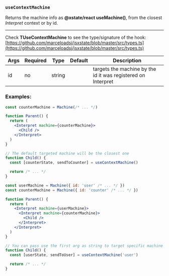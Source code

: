 ### `useContextMachine`

Returns the machine info as **@xstate/react useMachine()**, from the closest _Interpret_ context or by id.

---

Check **TUseContextMachine** to see the type/signature of the hook:
[https://github.com/marceloadsj/jsxstate/blob/master/src/types.ts](https://github.com/marceloadsj/jsxstate/blob/master/src/types.ts)

| Args | Required | Type   | Default | Description                                                  |
| ---- | -------- | ------ | ------- | ------------------------------------------------------------ |
| id   | no       | string |         | targets the machine by the id it was registered on Interpret |

### Examples:

```jsx
const counterMachine = Machine(/* ... */)

function Parent() {
  return (
    <Interpret machine={counterMachine}>
      <Child />
    </Interpret>
  )
}

// The default targeted machine will be the closest one
function Child() {
  const [counterState, sendToCounter] = useContextMachine()

  return /* ... */
}
```

```jsx
const userMachine = Machine({ id: 'user' /* ... */ })
const counterMachine = Machine({ id: 'counter' /* ... */ })

function Parent() {
  return (
    <Interpret machine={userMachine}>
      <Interpret machine={counterMachine}>
        <Child />
      </Interpret>
    </Interpret>
  )
}

// You can pass use the first arg as string to target specific machine on the context
function Child() {
  const [userState, sendToUser] = useContextMachine('user')

  return /* ... */
}
```
